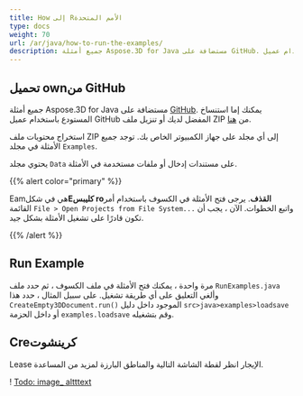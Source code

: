 ```yaml
---
title: How إلى Rالأمم المتحدة
type: docs
weight: 70
url: /ar/java/how-to-run-the-examples/
description: جميع أمثلة Aspose.3D for Java مستضافة على GitHub. يمكنك إما استنساخ المستودع باستخدام عميل GitHub المفضل لديك أو تنزيل ملف ZIP.
---
```

##  **تحميل ownمن GitHub**
جميع أمثلة Aspose.3D for Java مستضافة على [GitHub](https://github.com/aspose-3d/Aspose.3D-for-java). يمكنك إما استنساخ المستودع باستخدام عميل GitHub المفضل لديك أو تنزيل ملف ZIP من [هنا](https://github.com/aspose-3d/Aspose.3D-for-Java/archive/master.zip).

استخراج محتويات ملف ZIP إلى أي مجلد على جهاز الكمبيوتر الخاص بك. توجد جميع الأمثلة في مجلد `Examples`.

يحتوي مجلد `Data` على مستندات إدخال أو ملفات مستخدمة في الأمثلة.

{{% alert color="primary" %}} 

Eamهي في شكل**Eكليبس roالقذف**. يرجى فتح الأمثلة في الكسوف باستخدام أمر القائمة `File > Open Projects from File System...` واتبع الخطوات. الآن ، يجب أن تكون قادرًا على تشغيل الأمثلة بشكل جيد.

{{% /alert %}} 
##  **Run Example**
مرة واحدة ، يمكنك فتح الأمثلة في ملف الكسوف ، ثم حدد ملف `RunExamples.java` وألغي التعليق على أي طريقة تشغيل. على سبيل المثال ، حدد هذا `CreateEmpty3DDocument.run()` الموجود داخل دليل `src>java>examples>loadsave` أو داخل الحزمة `examples.loadsave` وقم بتشغيله.

##  **Creكرينشوت**
Lease الإيجار انظر لقطة الشاشة التالية والمناطق البارزة لمزيد من المساعدة.

! [Todo: image_ altttext](how-to-run-the-examples_1.png)

